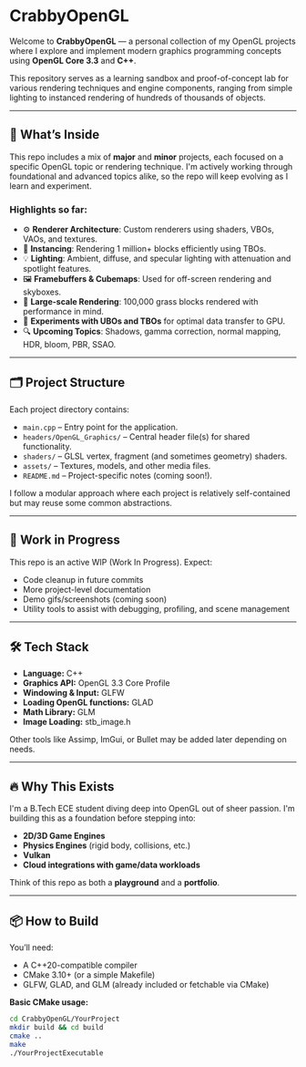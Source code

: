 # CrabbyOpenGL

Welcome to **CrabbyOpenGL** — a personal collection of my OpenGL projects where I explore and implement modern graphics programming concepts using **OpenGL Core 3.3** and **C++**.

This repository serves as a learning sandbox and proof-of-concept lab for various rendering techniques and engine components, ranging from simple lighting to instanced rendering of hundreds of thousands of objects.

---

## 🧠 What’s Inside

This repo includes a mix of **major** and **minor** projects, each focused on a specific OpenGL topic or rendering technique. I'm actively working through foundational and advanced topics alike, so the repo will keep evolving as I learn and experiment.

### Highlights so far:
- ⚙️ **Renderer Architecture**: Custom renderers using shaders, VBOs, VAOs, and textures.
- 🌱 **Instancing**: Rendering 1 million+ blocks efficiently using TBOs.
- 💡 **Lighting**: Ambient, diffuse, and specular lighting with attenuation and spotlight features.
- 🖼️ **Framebuffers & Cubemaps**: Used for off-screen rendering and skyboxes.
- 🌾 **Large-scale Rendering**: 100,000 grass blocks rendered with performance in mind.
- 🧪 **Experiments with UBOs and TBOs** for optimal data transfer to GPU.
- 🔍 **Upcoming Topics**: Shadows, gamma correction, normal mapping, HDR, bloom, PBR, SSAO.

---

## 🗂️ Project Structure

Each project directory contains:
- `main.cpp` – Entry point for the application.
- `headers/OpenGL_Graphics/` – Central header file(s) for shared functionality.
- `shaders/` – GLSL vertex, fragment (and sometimes geometry) shaders.
- `assets/` – Textures, models, and other media files.
- `README.md` – Project-specific notes (coming soon!).

I follow a modular approach where each project is relatively self-contained but may reuse some common abstractions.

---

## 🚧 Work in Progress

This repo is an active WIP (Work In Progress). Expect:
- Code cleanup in future commits
- More project-level documentation
- Demo gifs/screenshots (coming soon)
- Utility tools to assist with debugging, profiling, and scene management

---

## 🛠 Tech Stack

- **Language:** C++
- **Graphics API:** OpenGL 3.3 Core Profile
- **Windowing & Input:** GLFW
- **Loading OpenGL functions:** GLAD
- **Math Library:** GLM
- **Image Loading:** stb_image.h

Other tools like Assimp, ImGui, or Bullet may be added later depending on needs.

---

## 🔥 Why This Exists

I'm a B.Tech ECE student diving deep into OpenGL out of sheer passion. I'm building this as a foundation before stepping into:
- **2D/3D Game Engines**
- **Physics Engines** (rigid body, collisions, etc.)
- **Vulkan**
- **Cloud integrations with game/data workloads**
  
Think of this repo as both a **playground** and a **portfolio**.

---

## 📦 How to Build

You’ll need:
- A C++20-compatible compiler
- CMake 3.10+ (or a simple Makefile)
- GLFW, GLAD, and GLM (already included or fetchable via CMake)

**Basic CMake usage:**
```bash
cd CrabbyOpenGL/YourProject
mkdir build && cd build
cmake ..
make
./YourProjectExecutable

